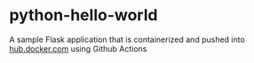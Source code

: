 # python-hello-world

A sample Flask application that is containerized and pushed into [hub.docker.com](https://hub.docker.com) using Github Actions
